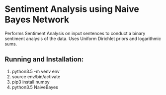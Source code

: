 # Sentiment Analysis using Naive Bayes Network
Performs Sentiment Analysis on input sentences to conduct a binary sentiment analysis of the data. Uses Uniform Dirichlet priors and logarithmic sums. 

## Running and Installation:
1) python3.5 -m venv env
2) source env/bin/activate
3) pip3 install numpy 
4) python3.5 NaiveBayes 



